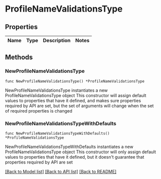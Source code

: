 # ProfileNameValidationsType

## Properties

Name | Type | Description | Notes
------------ | ------------- | ------------- | -------------

## Methods

### NewProfileNameValidationsType

`func NewProfileNameValidationsType() *ProfileNameValidationsType`

NewProfileNameValidationsType instantiates a new ProfileNameValidationsType object
This constructor will assign default values to properties that have it defined,
and makes sure properties required by API are set, but the set of arguments
will change when the set of required properties is changed

### NewProfileNameValidationsTypeWithDefaults

`func NewProfileNameValidationsTypeWithDefaults() *ProfileNameValidationsType`

NewProfileNameValidationsTypeWithDefaults instantiates a new ProfileNameValidationsType object
This constructor will only assign default values to properties that have it defined,
but it doesn't guarantee that properties required by API are set


[[Back to Model list]](../README.md#documentation-for-models) [[Back to API list]](../README.md#documentation-for-api-endpoints) [[Back to README]](../README.md)



